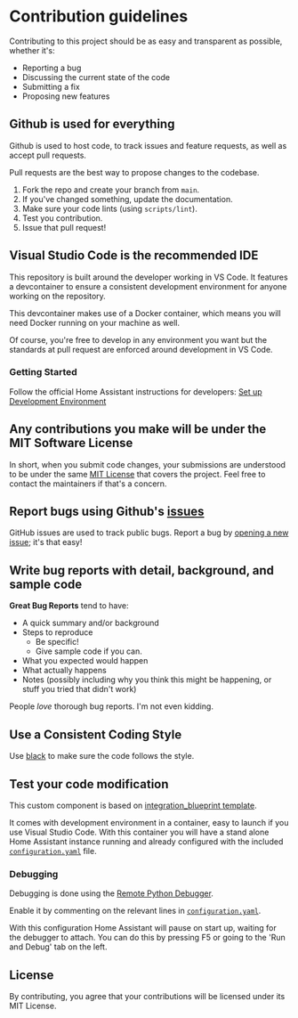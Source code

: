 # Contribution guidelines

Contributing to this project should be as easy and transparent as possible, whether it's:

- Reporting a bug
- Discussing the current state of the code
- Submitting a fix
- Proposing new features

## Github is used for everything

Github is used to host code, to track issues and feature requests, as well as accept pull requests.

Pull requests are the best way to propose changes to the codebase.

1. Fork the repo and create your branch from `main`.
2. If you've changed something, update the documentation.
3. Make sure your code lints (using `scripts/lint`).
4. Test you contribution.
5. Issue that pull request!

## Visual Studio Code is the recommended IDE

This repository is built around the developer working in VS Code. It features a devcontainer to
ensure a consistent development environment for anyone working on the repository.

This devcontainer makes use of a Docker container, which means you will need Docker
running on your machine as well.

Of course, you're free to develop in any environment you want but the standards at pull request
are enforced around development in VS Code.

### Getting Started

Follow the official Home Assistant instructions for developers: [Set up Development
Environment](https://developers.home-assistant.io/docs/development_environment/)

## Any contributions you make will be under the MIT Software License

In short, when you submit code changes, your submissions are understood to be under the same [MIT License](http://choosealicense.com/licenses/mit/) that covers the project. Feel free to contact the maintainers if that's a concern.

## Report bugs using Github's [issues](../../issues)

GitHub issues are used to track public bugs.
Report a bug by [opening a new issue](../../issues/new/choose); it's that easy!

## Write bug reports with detail, background, and sample code

**Great Bug Reports** tend to have:

- A quick summary and/or background
- Steps to reproduce
  - Be specific!
  - Give sample code if you can.
- What you expected would happen
- What actually happens
- Notes (possibly including why you think this might be happening, or stuff you tried that didn't work)

People *love* thorough bug reports. I'm not even kidding.

## Use a Consistent Coding Style

Use [black](https://github.com/ambv/black) to make sure the code follows the style.

## Test your code modification

This custom component is based on [integration_blueprint template](https://github.com/ludeeus/integration_blueprint).

It comes with development environment in a container, easy to launch
if you use Visual Studio Code. With this container you will have a stand alone
Home Assistant instance running and already configured with the included
[`configuration.yaml`](./configuration.yaml)
file.

### Debugging

Debugging is done using the [Remote Python Debugger](https://www.home-assistant.io/integrations/debugpy/).

Enable it by commenting on the relevant lines in
[`configuration.yaml`](./configuration.yaml).

With this configuration Home Assistant will pause on start up, waiting for the debugger to attach.
You can do this by pressing F5 or going to the 'Run and Debug' tab on the left.

## License

By contributing, you agree that your contributions will be licensed under its MIT License.
